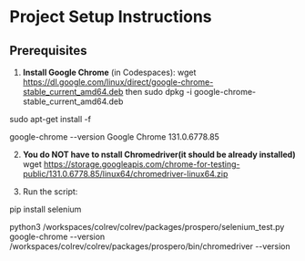 # Project Setup Instructions

## Prerequisites
1. **Install Google Chrome** (in Codespaces):
wget https://dl.google.com/linux/direct/google-chrome-stable_current_amd64.deb
then
sudo dpkg -i google-chrome-stable_current_amd64.deb

sudo apt-get install -f

google-chrome --version
Google Chrome 131.0.6778.85 

2. **You do NOT have to nstall Chromedriver(it should be already installed)**
wget https://storage.googleapis.com/chrome-for-testing-public/131.0.6778.85/linux64/chromedriver-linux64.zip



3. Run the script:

pip install selenium

python3 /workspaces/colrev/colrev/packages/prospero/selenium_test.py
google-chrome --version
/workspaces/colrev/colrev/packages/prospero/bin/chromedriver --version
